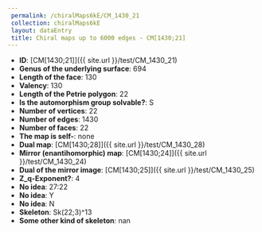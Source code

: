 ```yaml
--- 
 permalink: /chiralMaps6kE/CM_1430_21 
 collection: chiralMaps6kE
 layout: dataEntry
 title: Chiral maps up to 6000 edges - CM[1430;21]
---
```


- **ID**: [CM[1430;21]]({{ site.url }}/test/CM_1430_21)
- **Genus of the underlying surface**: 694
- **Length of the face**: 130
- **Valency**: 130
- **Length of the Petrie polygon**: 22
- **Is the automorphism group solvable?**: S
- **Number of vertices**: 22
- **Number of edges**: 1430
- **Number of faces**: 22
- **The map is self-**: none
- **Dual map**: [CM[1430;28]]({{ site.url }}/test/CM_1430_28)
- **Mirror (enantihomorphic) map**: [CM[1430;24]]({{ site.url }}/test/CM_1430_24)
- **Dual of the mirror image**: [CM[1430;25]]({{ site.url }}/test/CM_1430_25)
- **Z_q-Exponent?**: 4
- **No idea**:  27:22
- **No idea**: Y
- **No idea**: N
- **Skeleton**: Sk(22;3)^13
- **Some other kind of skeleton**: nan
